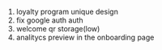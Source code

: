 1. loyalty program unique design
2. fix google auth auth
3. welcome qr storage(low)
4. analitycs preview in the onboarding page